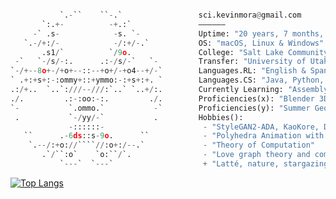 ```python

           `.-``    ``-.`                 sci.kevinmora@gmail.com         
       `:.+-          -+.:`               ——————
     -` .s-            -s. `-             Uptime: "20 years, 7 months, 21 days"
   `.-/+:/-            -/:+/-.`           OS: "macOS, Linux & Windows"
       .s1/`          `/9o.               College: "Salt Lake Community College"
 -`   `-/s/-:.      .:-/s/-`   `-         Transfer: "University of Utah"
`-/+--8o+-/+o+--::--+o+/-+o4--+/-`        Languages.RL: "English & Spanish"
` .+:+s+:-:ommy+::+ymmo:-:+s+:+. `        Languages.CS: "Java, Python, SQL, JS, HTML, CSS, Processing"
.:/+..  `..`:///--///:`..` `..+/:.        Currently Learning: "Assembly and C/C++"
./.         .:-:oo:-:.         ./.        Proficiencies(x): "Blender 3D, Houdini, Tableau, TeX, Unity"
`-           `.ommo.`           -`        Proficiencies(y): "Summer Geometry Institute, Manim, Matplotlib"
 .           `-/yy/-`           .         Hobbies():
             -::::::-                      - "StyleGAN2-ADA, KaoKore, DALL-E, CLIP & VQGAN"
   ``      .-6ds::s-9o.      ``            - "Polyhedra Animation with Girih and p5.js"
    `.--/:+o://````//:o+:/--.`             - "Theory of Computation"
       .`/``:o`    `o:``/`.                - "Love graph theory and computer simulations"
           `---`  `---`                    + "Latté, nature, stargazing, reading, puppies"       
```

[![Top Langs](https://github-readme-stats.vercel.app/api/top-langs/?username=morkev&layout=compact&show_icons=true&theme=ayu-mirage&hide_border=true&langs_count=6)](https://github.com/morkev/github-readme-stats)

<!-- Best programming language themes from Vercel's API:
radical, dark, ayu-mirage, nord,blue-green, vue-dark, prussian, gruvbox, 
gruvbox_light, onedark, darcula, gotham, calm, material-palenight, slateorange

Documentation
https://github.com/anuraghazra/github-readme-stats/blob/master/themes/README.md
-->

<!--
<a href="https://www.buymeacoffee.com/morkev" target="_blank"><img src="https://cdn.buymeacoffee.com/buttons/default-orange.png" alt="Buy Me A Coffee" height="41" width="174"></a> 
Cooking some yummy code!
-->
